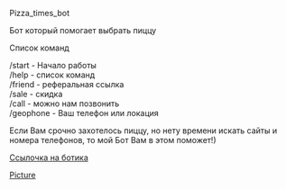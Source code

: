 Pizza_times_bot 
 
Бот который помогает выбрать пиццу  


Список команд  

/start - Начало работы  
/help - список команд  
/friend - реферальная ссылка  
/sale - скидка  
/call - можно нам позвонить  
/geophone - Ваш телефон или локация  

Если Вам срочно захотелось пиццу, но нету времени искать сайты и номера телефонов, то мой Бот Вам в этом поможет!)

<a href = 'https://t.me/Pizza_times_bot'>Ссылочка на ботика</a>

[Picture](https://github.com/Sergiychik/bot/blob/main/%D0%A1%D0%BD%D0%B8%D0%BC%D0%BE%D0%BA.PNG)

